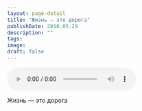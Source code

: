 ```yaml
---
layout: page-detail
title: "Жизнь — это дорога"
publishDate: 2010.05.29
description: ""
tags:
image:
draft: false
---
```


<audio title="2010.05.29 - Жизнь — это дорога.mp3" src="https://filer-api.advayta.org/v1.0/public/files/74465" controls=""></audio>

 Жизнь — это дорога 

  
